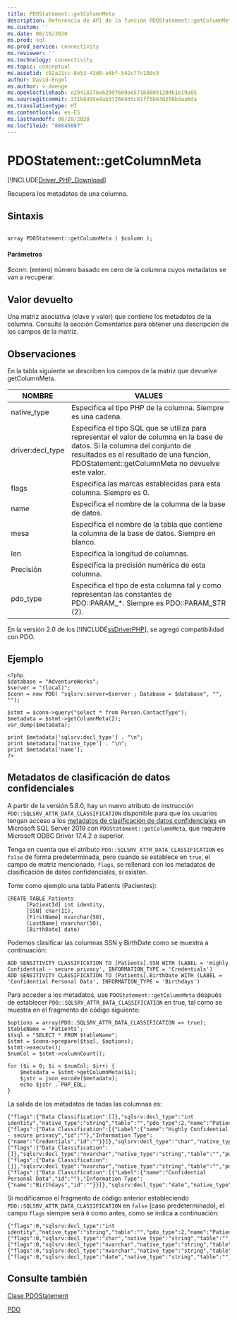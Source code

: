 ```yaml
---
title: PDOStatement::getColumnMeta
description: Referencia de API de la función PDOStatement::getColumnMeta en el controlador PDO_SQLSRV de Microsoft para PHP en SQL Server.
ms.custom: ''
ms.date: 08/10/2020
ms.prod: sql
ms.prod_service: connectivity
ms.reviewer: ''
ms.technology: connectivity
ms.topic: conceptual
ms.assetid: c92a21cc-8e53-43d0-a4bf-542c77c100c9
author: David-Engel
ms.author: v-daenge
ms.openlocfilehash: e29418276e6209f669ae57160809120d61e19a05
ms.sourcegitcommit: 331b8495e4ab37266945c81ff5b93d250bdaa6da
ms.translationtype: HT
ms.contentlocale: es-ES
ms.lasthandoff: 08/20/2020
ms.locfileid: "88645087"
---
```

# <a name="pdostatementgetcolumnmeta"></a>PDOStatement::getColumnMeta
[!INCLUDE[Driver_PHP_Download](../../includes/driver_php_download.md)]

Recupera los metadatos de una columna.  
  
## <a name="syntax"></a>Sintaxis  
  
```  
  
array PDOStatement::getColumnMeta ( $column );  
```  
  
#### <a name="parameters"></a>Parámetros  
*$conn*: (entero) número basado en cero de la columna cuyos metadatos se van a recuperar.  
  
## <a name="return-value"></a>Valor devuelto  
Una matriz asociativa (clave y valor) que contiene los metadatos de la columna. Consulte la sección Comentarios para obtener una descripción de los campos de la matriz.  
  
## <a name="remarks"></a>Observaciones  
En la tabla siguiente se describen los campos de la matriz que devuelve getColumnMeta.  
  
|NOMBRE|VALUES|  
|--------|----------|  
|native_type|Especifica el tipo PHP de la columna. Siempre es una cadena.|  
|driver:decl_type|Especifica el tipo SQL que se utiliza para representar el valor de columna en la base de datos. Si la columna del conjunto de resultados es el resultado de una función, PDOStatement::getColumnMeta no devuelve este valor.|  
|flags|Especifica las marcas establecidas para esta columna. Siempre es 0.|  
|name|Especifica el nombre de la columna de la base de datos.|  
|mesa|Especifica el nombre de la tabla que contiene la columna de la base de datos. Siempre en blanco.|  
|len|Especifica la longitud de columnas.|  
|Precisión|Especifica la precisión numérica de esta columna.|  
|pdo_type|Especifica el tipo de esta columna tal y como representan las constantes de PDO::PARAM_*. Siempre es PDO::PARAM_STR (2).|  
  
En la versión 2.0 de los [!INCLUDE[ssDriverPHP](../../includes/ssdriverphp_md.md)], se agregó compatibilidad con PDO.  
  
## <a name="example"></a>Ejemplo  
  
```  
<?php  
$database = "AdventureWorks";  
$server = "(local)";  
$conn = new PDO( "sqlsrv:server=$server ; Database = $database", "", "");  
  
$stmt = $conn->query("select * from Person.ContactType");  
$metadata = $stmt->getColumnMeta(2);  
var_dump($metadata);  
  
print $metadata['sqlsrv:decl_type'] . "\n";  
print $metadata['native_type'] . "\n";  
print $metadata['name'];  
?>  
```  
  
## <a name="sensitivity-data-classification-metadata"></a>Metadatos de clasificación de datos confidenciales

A partir de la versión 5.8.0, hay un nuevo atributo de instrucción `PDO::SQLSRV_ATTR_DATA_CLASSIFICATION` disponible para que los usuarios tengan acceso a los [metadatos de clasificación de datos confidenciales](https://docs.microsoft.com/sql/relational-databases/security/sql-data-discovery-and-classification?view=sql-server-ver15&tabs=t-sql#subheading-4) en Microsoft SQL Server 2019 con `PDOStatement::getColumnMeta`, que requiere Microsoft ODBC Driver 17.4.2 o superior.

Tenga en cuenta que el atributo `PDO::SQLSRV_ATTR_DATA_CLASSIFICATION` es `false` de forma predeterminada, pero cuando se establece en `true`, el campo de matriz mencionado, `flags`, se rellenará con los metadatos de clasificación de datos confidenciales, si existen. 

Tome como ejemplo una tabla Patients (Pacientes):

```
CREATE TABLE Patients 
      [PatientId] int identity,
      [SSN] char(11),
      [FirstName] nvarchar(50),
      [LastName] nvarchar(50),
      [BirthDate] date)
```

Podemos clasificar las columnas SSN y BirthDate como se muestra a continuación:

```
ADD SENSITIVITY CLASSIFICATION TO [Patients].SSN WITH (LABEL = 'Highly Confidential - secure privacy', INFORMATION_TYPE = 'Credentials')
ADD SENSITIVITY CLASSIFICATION TO [Patients].BirthDate WITH (LABEL = 'Confidential Personal Data', INFORMATION_TYPE = 'Birthdays')
```

Para acceder a los metadatos, use `PDOStatement::getColumnMeta` después de establecer `PDO::SQLSRV_ATTR_DATA_CLASSIFICATION` en true, tal como se muestra en el fragmento de código siguiente:

```
$options = array(PDO::SQLSRV_ATTR_DATA_CLASSIFICATION => true);
$tableName = 'Patients';
$tsql = "SELECT * FROM $tableName";
$stmt = $conn->prepare($tsql, $options);
$stmt->execute();
$numCol = $stmt->columnCount();

for ($i = 0; $i < $numCol; $i++) {
    $metadata = $stmt->getColumnMeta($i);
    $jstr = json_encode($metadata);
    echo $jstr . PHP_EOL;
}
```

La salida de los metadatos de todas las columnas es:

```
{"flags":{"Data Classification":[]},"sqlsrv:decl_type":"int identity","native_type":"string","table":"","pdo_type":2,"name":"PatientId","len":10,"precision":0}
{"flags":{"Data Classification":[{"Label":{"name":"Highly Confidential - secure privacy","id":""},"Information Type":{"name":"Credentials","id":""}}]},"sqlsrv:decl_type":"char","native_type":"string","table":"","pdo_type":2,"name":"SSN","len":11,"precision":0}
{"flags":{"Data Classification":[]},"sqlsrv:decl_type":"nvarchar","native_type":"string","table":"","pdo_type":2,"name":"FirstName","len":50,"precision":0}
{"flags":{"Data Classification":[]},"sqlsrv:decl_type":"nvarchar","native_type":"string","table":"","pdo_type":2,"name":"LastName","len":50,"precision":0}
{"flags":{"Data Classification":[{"Label":{"name":"Confidential Personal Data","id":""},"Information Type":{"name":"Birthdays","id":""}}]},"sqlsrv:decl_type":"date","native_type":"string","table":"","pdo_type":2,"name":"BirthDate","len":10,"precision":0}
```

Si modificamos el fragmento de código anterior estableciendo `PDO::SQLSRV_ATTR_DATA_CLASSIFICATION` en `false` (caso predeterminado), el campo `flags` siempre será `0` como antes, como se indica a continuación:

```
{"flags":0,"sqlsrv:decl_type":"int identity","native_type":"string","table":"","pdo_type":2,"name":"PatientId","len":10,"precision":0}
{"flags":0,"sqlsrv:decl_type":"char","native_type":"string","table":"","pdo_type":2,"name":"SSN","len":11,"precision":0}
{"flags":0,"sqlsrv:decl_type":"nvarchar","native_type":"string","table":"","pdo_type":2,"name":"FirstName","len":50,"precision":0}
{"flags":0,"sqlsrv:decl_type":"nvarchar","native_type":"string","table":"","pdo_type":2,"name":"LastName","len":50,"precision":0}
{"flags":0,"sqlsrv:decl_type":"date","native_type":"string","table":"","pdo_type":2,"name":"BirthDate","len":10,"precision":0}
```

      
## <a name="see-also"></a>Consulte también  
[Clase PDOStatement](../../connect/php/pdostatement-class.md)

[PDO](https://php.net/manual/book.pdo.php)  
  
